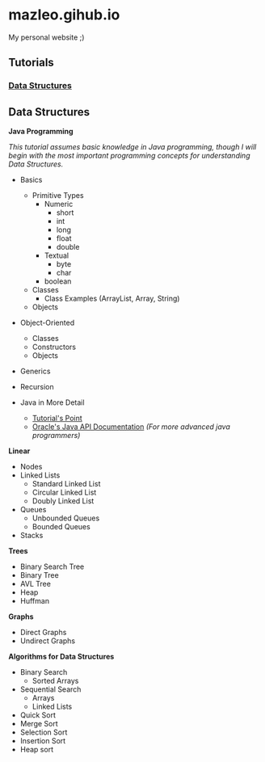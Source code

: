 # mazleo.gihub.io

My personal website ;)

## Tutorials

### [Data Structures](#data-structures)

## Data Structures<a name="data-structures"></a>

**Java Programming**

*This tutorial assumes basic knowledge in Java programming, though I will begin with the most important programming concepts for understanding Data Structures.*

+ Basics
	+ Primitive Types
		+ Numeric
			+ short
			+ int
			+ long
			+ float
			+ double
		+ Textual
			+ byte
			+ char
		+ boolean
	+ Classes
		+ Class Examples (ArrayList, Array, String)
	+ Objects
+ Object-Oriented
	+ Classes
	+ Constructors
	+ Objects
+ Generics
+ Recursion

+ Java in More Detail
	+ [Tutorial's Point](https://www.tutorialspoint.com/java)
	+ [Oracle's Java API Documentation](https://docs.oracle.com/javase/7/docs/api/) *(For more advanced java programmers)*

**Linear**

+ Nodes
+ Linked Lists
	+ Standard Linked List
	+ Circular Linked List
	+ Doubly Linked List
+ Queues
	+ Unbounded Queues
	+ Bounded Queues
+ Stacks

**Trees**

+ Binary Search Tree
+ Binary Tree
+ AVL Tree
+ Heap
+ Huffman

**Graphs**

+ Direct Graphs
+ Undirect Graphs

**Algorithms for Data Structures**

+ Binary Search
	+ Sorted Arrays
+ Sequential Search
	+ Arrays
	+ Linked Lists
+ Quick Sort
+ Merge Sort
+ Selection Sort
+ Insertion Sort
+ Heap sort